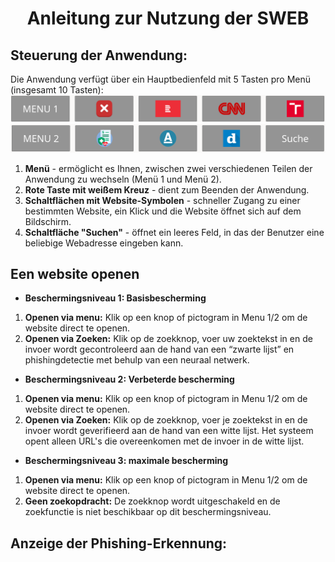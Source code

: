 # <p align="center">Anleitung zur Nutzung der SWEB</p>
## Steuerung der Anwendung:
Die Anwendung verfügt über ein Hauptbedienfeld mit 5 Tasten pro Menü (insgesamt 10 Tasten): 
![MENU_1](https://github.com/forsenior/senior-os/blob/main/sweb/screens/sweb_menu1.png)
![MENU_2](https://github.com/forsenior/senior-os/blob/main/sweb/screens/sweb_menu2_de.png)
1. **Menü** - ermöglicht es Ihnen, zwischen zwei verschiedenen Teilen der Anwendung zu wechseln (Menü 1 und Menü 2).
2.	**Rote Taste mit weißem Kreuz** - dient zum Beenden der Anwendung.
3.	**Schaltflächen mit Website-Symbolen** - schneller Zugang zu einer bestimmten Website, ein Klick und die Website öffnet sich auf dem Bildschirm. 
4.	**Schaltfläche "Suchen"** - öffnet ein leeres Feld, in das der Benutzer eine beliebige Webadresse eingeben kann.

## Een website openen
- **Beschermingsniveau 1: Basisbescherming**
1. **Openen via menu:** Klik op een knop of pictogram in Menu 1/2 om de website direct te openen.
2. **Openen via Zoeken:**  Klik op de zoekknop, voer uw zoektekst in en de invoer wordt gecontroleerd aan de hand van een “zwarte lijst” en phishingdetectie met behulp van een neuraal netwerk.

- **Beschermingsniveau 2: Verbeterde bescherming**
1. **Openen via menu:** Klik op een knop of pictogram in Menu 1/2 om de website direct te openen.
2. **Openen via Zoeken:**  Klik op de zoekknop, voer je zoektekst in en de invoer wordt geverifieerd aan de hand van een witte lijst. Het systeem opent alleen URL's die overeenkomen met de invoer in de witte lijst.
  
- **Beschermingsniveau 3: maximale bescherming**
1. **Openen via menu:** Klik op een knop of pictogram in Menu 1/2 om de website direct te openen.
2. **Geen zoekopdracht:** De zoekknop wordt uitgeschakeld en de zoekfunctie is niet beschikbaar op dit beschermingsniveau.
   
## Anzeige der Phishing-Erkennung:
